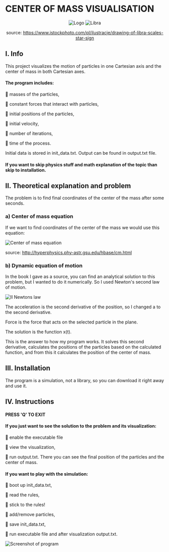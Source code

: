 
# CENTER OF MASS VISUALISATION
<div align="center">
  
  <img src="https://drive.google.com/uc?id=1LM0BSiAZYsSIHtTdyukWAKB6zuCyq-bm" alt="Logo"/>

  <img src="https://media.istockphoto.com/id/618420050/vector/justice-scale-vector-illustration.jpg?s=612x612&w=0&k=20&c=uKT5agD87TJa_92DOoNFVS_FhuXu-73vmar-H8eXL8E=" alt="Libra"/>
  
  source: https://www.istockphoto.com/pl/ilustracje/drawing-of-libra-scales-star-sign
</div>

## I. Info

This project visualizes the motion of particles in one Cartesian axis and the center of mass in both Cartesian axes. 

#### The program includes:

🔹 masses of the particles,

🔹 constant forces that interact with particles,

🔹 initial positions of the particles,

🔹 initial velocity,

🔹 number of iterations,

🔹 time of the process.

Initial data is stored in init_data.txt. Output can be found in output.txt file.

#### If you want to skip physics stuff and math explanation of the topic than skip to installation.
## II. Theoretical explanation and problem
The problem is to find final coordinates of the center of the mass after some seconds.

### a) Center of mass equation
If we want to find coordinates of the center of the mass we would use this equation:

![Center of mass equation](https://i0.wp.com/www.learncram.com/wp-content/uploads/2020/09/center-of-mass-1.png?resize=325%2C215&ssl=1)


source: http://hyperphysics.phy-astr.gsu.edu/hbase/cm.html

### b) Dynamic equation of motion
In the book I gave as a source, you can find an analytical solution to this problem, but I wanted to do it numerically. So I used Newton's second law of motion.

![II Newtons law](https://drive.google.com/uc?id=1-OR6R0zPiZmErW_H5PS3TiAzb2lEtbaH)

The acceleration is the second derivative of the position, so I changed a to the second derivative. 

Force is the force that acts on the selected particle in the plane.

The solution is the function x(t).

This is the answer to how my program works. It solves this second derivative, calculates the positions of the particles based on the calculated function, and from this it calculates the position of the center of mass.



## III. Installation
The program is a simulation, not a library, so you can download it right away and use it. 
## IV. Instructions

#### PRESS 'Q' TO EXIT

#### If you just want to see the solution to the problem and its visualization:

🔹 enable the executable file

🔹 view the visualization,

🔹 run output.txt. There you can see the final position of the particles and the center of mass.

#### If you want to play with the simulation:

🔹 boot up init_data.txt,

🔹 read the rules,

🔹 stick to the rules!

🔹 add/remove particles,

🔹 save init_data.txt,

🔹 run executable file and after visualization output.txt.

![Screenshot of program](https://drive.google.com/uc?id=1Ej1GQitaxZkxG98wvgvfU-1oyumXhCWW)
